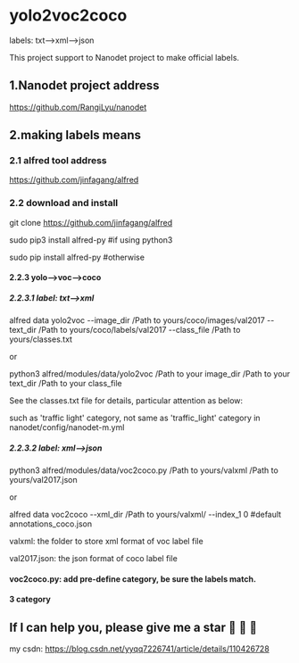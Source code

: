# yolo2voc2coco
labels: txt-->xml-->json

This project support to Nanodet project to make official labels.

## 1.Nanodet project address

https://github.com/RangiLyu/nanodet

## 2.making labels means

### 2.1 alfred tool address

https://github.com/jinfagang/alfred

### 2.2 download and install

git clone https://github.com/jinfagang/alfred

sudo pip3 install alfred-py #if using python3

sudo pip install alfred-py  #otherwise

#### 2.2.3 yolo-->voc-->coco

##### 2.2.3.1 label: txt-->xml

alfred data yolo2voc --image_dir /Path to yours/coco/images/val2017 --text_dir /Path to yours/coco/labels/val2017 --class_file /Path to yours/classes.txt

or

python3 alfred/modules/data/yolo2voc /Path to your image_dir /Path to your text_dir /Path to your class_file

See the classes.txt file for details, particular attention as below:

such as 'traffic light' category, not same as 'traffic_light' category in nanodet/config/nanodet-m.yml

##### 2.2.3.2 label: xml-->json

python3 alfred/modules/data/voc2coco.py /Path to yours/valxml /Path to yours/val2017.json

or

alfred data voc2coco --xml_dir /Path to yours/valxml/ --index_1 0 #default annotations_coco.json

valxml: the folder to store xml format of voc label file 

val2017.json: the json format of coco label file

#### voc2coco.py: add pre-define category, be sure the labels match.
#### 3 category

## If I can help you, please give me a star :star2: :star2: :star2:
my csdn: https://blog.csdn.net/yyqq7226741/article/details/110426728
